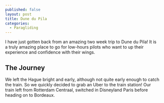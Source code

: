 ```yaml
---
published: false
layout: post
title: Dune du Pila
categories:
  - Paragliding
---
```

I have just gotten back from an amazing two week trip to Dune du Pila! It is a truly amazing place to go for low-hours pilots who want to up their experience and confidence with their wings.

## The Journey

We left the Hague bright and early, although not quite early enough to catch the train. So we quickly decided to grab an Uber to the train station! Our train left from Rotterdam Centraal, switched in Disneyland Paris before heading on to Bordeaux.

